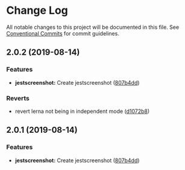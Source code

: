 # Change Log

All notable changes to this project will be documented in this file.
See [Conventional Commits](https://conventionalcommits.org) for commit guidelines.

## 2.0.2 (2019-08-14)


### Features

* **jestscreenshot:** Create jestscreenshot ([807b4dd](https://github.com/RWS-NL/air-node-packages/commit/807b4dd))


### Reverts

* revert lerna not being in independent mode ([d1072b8](https://github.com/RWS-NL/air-node-packages/commit/d1072b8))





## 2.0.1 (2019-08-14)


### Features

* **jestscreenshot:** Create jestscreenshot ([807b4dd](https://github.com/RWS-NL/air-node-packages/commit/807b4dd))
